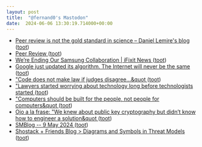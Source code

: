 ```yaml
---
layout: post
title:  "@fernand0's Mastodon"
date:  2024-06-06 13:30:19.714000+00:00
---
```

*  [Peer review is not the gold standard in science – Daniel Lemire's blog ](https://lemire.me/blog/2024/05/11/peer-review-is-not-the-gold-standard-in-science) ([toot](https://mastodon.social/@fernand0/112569917093614469))
*  [Peer Review ](https://blog.computationalcomplexity.org/2024/05/peer-review.htm) ([toot](https://mastodon.social/@fernand0/112569759925211193))
*  [We’re Ending Our Samsung Collaboration \| iFixit News ](https://www.ifixit.com/News/96162/were-ending-our-samsung-collaboratio) ([toot](https://mastodon.social/@fernand0/112569352484015994))
*  [Google just updated its algorithm. The Internet will never be the same ](https://www.bbc.com/future/article/20240524-how-googles-new-algorithm-will-shape-your-interne) ([toot](https://mastodon.social/@fernand0/112569264895787938))
*  [&quot;Code does not make law if judges disagree…&quot ](https://mastodon.social/@fernand0/112569116494806398) ([toot](https://mastodon.social/@fernand0/112569116494806398))
*  [&quot;Lawyers started worrying about technology long before technologists started  ](https://mastodon.social/@fernand0/112569099027606214) ([toot](https://mastodon.social/@fernand0/112569099027606214))
*  [&quot;Computers should be built for the people, not people for computers&quot ](https://mastodon.social/@fernand0/112569082736317132) ([toot](https://mastodon.social/@fernand0/112569082736317132))
*  [Ojo a la frase: &quot;We knew about public key cryptography but didn’t know how to engineer a solution&quot ](https://mastodon.social/@fernand0/112569028604854464) ([toot](https://mastodon.social/@fernand0/112569028604854464))
*  [SMBlog -- 9 May 2024 ](https://www.cs.columbia.edu/~smb/blog/2024-05/2024-05-09.htm) ([toot](https://mastodon.social/@fernand0/112568909754885580))
*  [Shostack + Friends Blog > Diagrams and Symbols in Threat Models ](https://shostack.org/blog/diagrams-and-symbols-in-threat-models) ([toot](https://mastodon.social/@fernand0/112568777433849762))
